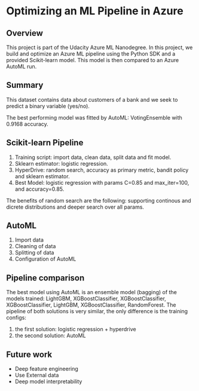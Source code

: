# Optimizing an ML Pipeline in Azure

## Overview
This project is part of the Udacity Azure ML Nanodegree.
In this project, we build and optimize an Azure ML pipeline using the Python SDK and a provided Scikit-learn model.
This model is then compared to an Azure AutoML run.

## Summary
This dataset contains data about customers of a bank and we seek to predict a binary variable (yes/no).

The best performing model was fitted by AutoML: VotingEnsemble with 0.9168 accuracy.

## Scikit-learn Pipeline
1. Training script: import data, clean data, split data and fit model.
2. Sklearn estimator: logistic regression.
3. HyperDrive: random search, accuracy as primary metric, bandit policy and sklearn estimator.
4. Best Model: logistic regression with params C=0.85 and max_iter=100, and accuracy=0.85.

The benefits of random search are the following: supporting continous and dicrete distributions and deeper search over all params.

## AutoML
1. Import data
2. Cleaning of data
3. Splitting of data
4. Configuration of AutoML

## Pipeline comparison
The best model using AutoML is an ensemble model (bagging) of the models trained: LightGBM, XGBoostClassifier, XGBoostClassifier, XGBoostClassifier, LightGBM, XGBoostClassifier, RandomForest. The pipeline of both solutions is very similar, the only difference is the training configs:
1. the first solution: logistic regression + hyperdrive
2. the second solution: AutoML

## Future work
- Deep feature engineering
- Use External data
- Deep model interpretability
